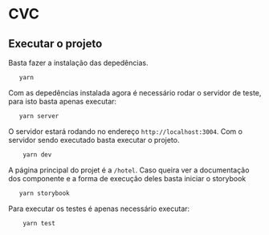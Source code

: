 # CVC

## Executar o projeto

Basta fazer a instalação das depedências.

```sh
   yarn
```

Com as depedências instalada agora é necessário rodar o servidor de teste, para isto basta apenas executar:

```sh
   yarn server
```

O servidor estará rodando no endereço `http://localhost:3004`. Com o servidor sendo executado basta executar o projeto.

```sh
    yarn dev
```

A página principal do projet é a `/hotel`.
Caso queira ver a documentação dos componente e a forma de execução deles basta iniciar o storybook

```sh
   yarn storybook
```

Para executar os testes é apenas necessário executar:

```sh
    yarn test
```
